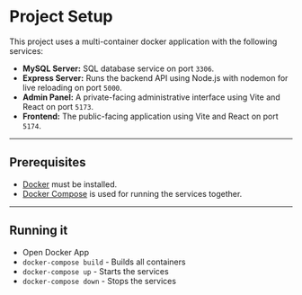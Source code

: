# Project Setup

This project uses a multi-container docker application with the following services:

- **MySQL Server:** SQL database service on port `3306`.
- **Express Server:** Runs the backend API using Node.js with nodemon for live reloading on port `5000`.
- **Admin Panel:** A private-facing administrative interface using Vite and React on port `5173`.
- **Frontend:** The public-facing application using Vite and React on port `5174`.

---

## Prerequisites

- [Docker](https://docs.docker.com/get-docker/) must be installed.
- [Docker Compose](https://docs.docker.com/compose/install/) is used for running the services together.

---

## Running it

- Open Docker App
- `docker-compose build` - Builds all containers
- `docker-compose up` - Starts the services
- `docker-compose down` - Stops the services
